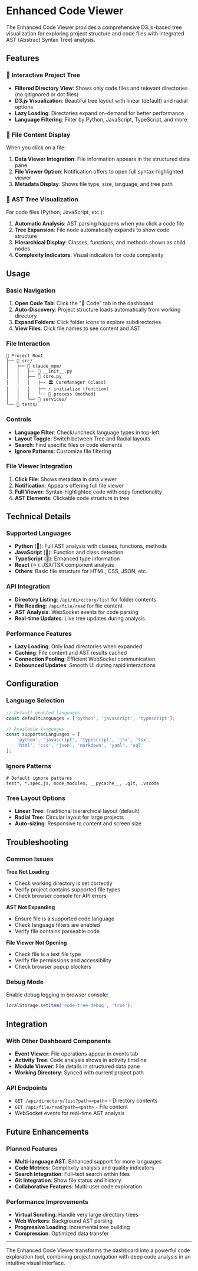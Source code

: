 # Enhanced Code Viewer

The Enhanced Code Viewer provides a comprehensive D3.js-based tree visualization for exploring project structure and code files with integrated AST (Abstract Syntax Tree) analysis.

## Features

### 🌳 **Interactive Project Tree**
- **Filtered Directory View**: Shows only code files and relevant directories (no gitignored or dot files)
- **D3.js Visualization**: Beautiful tree layout with linear (default) and radial options
- **Lazy Loading**: Directories expand on-demand for better performance
- **Language Filtering**: Filter by Python, JavaScript, TypeScript, and more

### 📄 **File Content Display**
When you click on a file:
1. **Data Viewer Integration**: File information appears in the structured data pane
2. **File Viewer Option**: Notification offers to open full syntax-highlighted viewer
3. **Metadata Display**: Shows file type, size, language, and tree path

### 🧬 **AST Tree Visualization**
For code files (Python, JavaScript, etc.):
1. **Automatic Analysis**: AST parsing happens when you click a code file
2. **Tree Expansion**: File node automatically expands to show code structure
3. **Hierarchical Display**: Classes, functions, and methods shown as child nodes
4. **Complexity Indicators**: Visual indicators for code complexity

## Usage

### Basic Navigation
1. **Open Code Tab**: Click the "🧬 Code" tab in the dashboard
2. **Auto-Discovery**: Project structure loads automatically from working directory
3. **Expand Folders**: Click folder icons to explore subdirectories
4. **View Files**: Click file names to see content and AST

### File Interaction
```
📁 Project Root
├── 📁 src/
│   ├── 📁 claude_mpm/
│   │   ├── 🐍 __init__.py
│   │   ├── 🐍 core.py
│   │   │   ├── 🏛️ CoreManager (class)
│   │   │   ├── ⚡ initialize (function)
│   │   │   └── 🔧 process (method)
│   │   └── 📁 services/
└── 📁 tests/
```

### Controls
- **Language Filter**: Check/uncheck language types in top-left
- **Layout Toggle**: Switch between Tree and Radial layouts
- **Search**: Find specific files or code elements
- **Ignore Patterns**: Customize file filtering

### File Viewer Integration
1. **Click File**: Shows metadata in data viewer
2. **Notification**: Appears offering full file viewer
3. **Full Viewer**: Syntax-highlighted code with copy functionality
4. **AST Elements**: Clickable code structure in tree

## Technical Details

### Supported Languages
- **Python** (🐍): Full AST analysis with classes, functions, methods
- **JavaScript** (📜): Function and class detection
- **TypeScript** (📘): Enhanced type information
- **React** (⚛️): JSX/TSX component analysis
- **Others**: Basic file structure for HTML, CSS, JSON, etc.

### API Integration
- **Directory Listing**: `/api/directory/list` for folder contents
- **File Reading**: `/api/file/read` for file content
- **AST Analysis**: WebSocket events for code parsing
- **Real-time Updates**: Live tree updates during analysis

### Performance Features
- **Lazy Loading**: Only load directories when expanded
- **Caching**: File content and AST results cached
- **Connection Pooling**: Efficient WebSocket communication
- **Debounced Updates**: Smooth UI during rapid interactions

## Configuration

### Language Selection
```javascript
// Default enabled languages
const defaultLanguages = ['python', 'javascript', 'typescript'];

// Available languages
const supportedLanguages = [
    'python', 'javascript', 'typescript', 'jsx', 'tsx',
    'html', 'css', 'json', 'markdown', 'yaml', 'sql'
];
```

### Ignore Patterns
```
# Default ignore patterns
test*, *.spec.js, node_modules, __pycache__, .git, .vscode
```

### Tree Layout Options
- **Linear Tree**: Traditional hierarchical layout (default)
- **Radial Tree**: Circular layout for large projects
- **Auto-sizing**: Responsive to content and screen size

## Troubleshooting

### Common Issues

**Tree Not Loading**
- Check working directory is set correctly
- Verify project contains supported file types
- Check browser console for API errors

**AST Not Expanding**
- Ensure file is a supported code language
- Check language filters are enabled
- Verify file contains parseable code

**File Viewer Not Opening**
- Check file is a text file type
- Verify file permissions and accessibility
- Check browser popup blockers

### Debug Mode
Enable debug logging in browser console:
```javascript
localStorage.setItem('code-tree-debug', 'true');
```

## Integration

### With Other Dashboard Components
- **Event Viewer**: File operations appear in events tab
- **Activity Tree**: Code analysis shows in activity timeline
- **Module Viewer**: File details in structured data pane
- **Working Directory**: Synced with current project path

### API Endpoints
- `GET /api/directory/list?path=<path>` - Directory contents
- `GET /api/file/read?path=<path>` - File content
- WebSocket events for real-time AST analysis

## Future Enhancements

### Planned Features
- **Multi-language AST**: Enhanced support for more languages
- **Code Metrics**: Complexity analysis and quality indicators
- **Search Integration**: Full-text search within files
- **Git Integration**: Show file status and history
- **Collaborative Features**: Multi-user code exploration

### Performance Improvements
- **Virtual Scrolling**: Handle very large directory trees
- **Web Workers**: Background AST parsing
- **Progressive Loading**: Incremental tree building
- **Compression**: Optimized data transfer

---

The Enhanced Code Viewer transforms the dashboard into a powerful code exploration tool, combining project navigation with deep code analysis in an intuitive visual interface.
